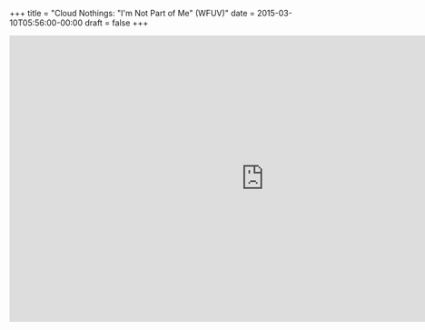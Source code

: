 +++
title = "Cloud Nothings: \"I'm Not Part of Me\" (WFUV)"
date = 2015-03-10T05:56:00-00:00
draft = false
+++

<iframe width="896" height="504" src="https://www.youtube.com/embed/0MhSacD3u1M?si=Bl2gveYFY1osPVx5" title="YouTube video player" frameborder="0" allow="accelerometer; autoplay; clipboard-write; encrypted-media; gyroscope; picture-in-picture; web-share" referrerpolicy="strict-origin-when-cross-origin" allowfullscreen></iframe>

